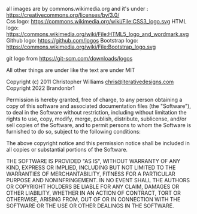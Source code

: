 all images are by commons.wikimedia.org and it's under : https://creativecommons.org/licenses/by/3.0/ 
<br>
Css logo: https://commons.wikimedia.org/wiki/File:CSS3_logo.svg
HTML logo: https://commons.wikimedia.org/wiki/File:HTML5_logo_and_wordmark.svg
Github logo: https://github.com/logos
Bootstrap logo: https://commons.wikimedia.org/wiki/File:Bootstrap_logo.svg


git logo from https://git-scm.com/downloads/logos
<br>

All other things are under like the text are under MIT

Copyright (c) 2011 Christopher Williams <chris@iterativedesigns.com>
Copyright 2022 Brandonbr1

Permission is hereby granted, free of charge, to any person obtaining a copy of this software and associated documentation files (the "Software"), to deal in the Software without restriction, including without limitation the rights to use, copy, modify, merge, publish, distribute, sublicense, and/or sell copies of the Software, and to permit persons to whom the Software is furnished to do so, subject to the following conditions:

The above copyright notice and this permission notice shall be included in all copies or substantial portions of the Software.

THE SOFTWARE IS PROVIDED "AS IS", WITHOUT WARRANTY OF ANY KIND, EXPRESS OR IMPLIED, INCLUDING BUT NOT LIMITED TO THE WARRANTIES OF MERCHANTABILITY, FITNESS FOR A PARTICULAR PURPOSE AND NONINFRINGEMENT. IN NO EVENT SHALL THE AUTHORS OR COPYRIGHT HOLDERS BE LIABLE FOR ANY CLAIM, DAMAGES OR OTHER LIABILITY, WHETHER IN AN ACTION OF CONTRACT, TORT OR OTHERWISE, ARISING FROM, OUT OF OR IN CONNECTION WITH THE SOFTWARE OR THE USE OR OTHER DEALINGS IN THE SOFTWARE.
